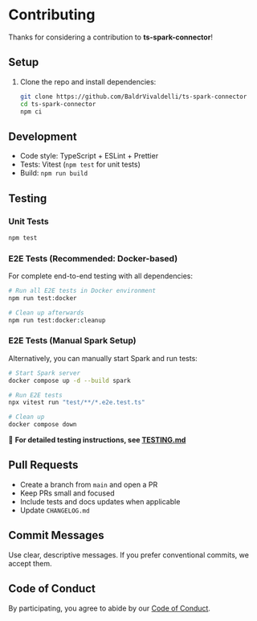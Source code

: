 # Contributing

Thanks for considering a contribution to **ts-spark-connector**!

## Setup

1. Clone the repo and install dependencies:

   ```bash
   git clone https://github.com/BaldrVivaldelli/ts-spark-connector
   cd ts-spark-connector
   npm ci
   ```

## Development

- Code style: TypeScript + ESLint + Prettier
- Tests: Vitest (`npm test` for unit tests)
- Build: `npm run build`

## Testing

### Unit Tests

```bash
npm test
```

### E2E Tests (Recommended: Docker-based)

For complete end-to-end testing with all dependencies:

```bash
# Run all E2E tests in Docker environment
npm run test:docker

# Clean up afterwards
npm run test:docker:cleanup
```

### E2E Tests (Manual Spark Setup)

Alternatively, you can manually start Spark and run tests:

```bash
# Start Spark server
docker compose up -d --build spark

# Run E2E tests
npx vitest run "test/**/*.e2e.test.ts"

# Clean up
docker compose down
```

📖 **For detailed testing instructions, see [TESTING.md](./TESTING.md)**

## Pull Requests

- Create a branch from `main` and open a PR
- Keep PRs small and focused
- Include tests and docs updates when applicable
- Update `CHANGELOG.md`

## Commit Messages

Use clear, descriptive messages. If you prefer conventional commits, we accept them.

## Code of Conduct

By participating, you agree to abide by our [Code of Conduct](./CODE_OF_CONDUCT.md).
